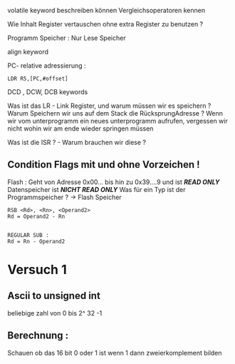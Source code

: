 
volatile keyword beschreiben können 
Vergleichsoperatoren kennen 

Wie Inhalt Register vertauschen ohne extra Register zu benutzen ? 

Programm Speicher :  Nur Lese Speicher 

align keyword 

PC- relative adressierung :
```
LDR R5,[PC,#offset]
```
DCD , DCW, DCB keywords 


Was ist das LR  - Link Register, und warum müssen wir es speichern ? 
Warum Speichern wir uns auf dem Stack die RücksprungAdresse ?
	Wenn wir vom unterprogramm ein neues unterprogramm aufrufen, vergessen wir nicht wohin wir am ende wieder springen müssen 

	
Was ist die ISR ? - Warum brauchen wir diese ? 

## Condition Flags mit und ohne Vorzeichen !


Flash : Geht von Adresse 0x00... bis hin zu 0x39....9 und ist ***READ ONLY*** 
Datenspeicher ist ***NICHT READ ONLY*** 
Was für ein Typ ist der Programmspeicher ? -> Flash Speicher 

```
RSB <Rd>, <Rn>, <Operand2>
Rd = Operand2 - Rn


REGULAR SUB : 
Rd = Rn - Operand2

```





# Versuch 1 

##  Ascii to unsigned int 

beliebige zahl von 0 bis 2^ 32 -1 


## Berechnung : 
Schauen  ob das 16 bit 0 oder 1 ist 
	wenn 1 dann zweierkomplement bilden 


